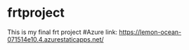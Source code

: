 # frtproject
This is my final frt project
#Azure link: https://lemon-ocean-071514e10.4.azurestaticapps.net/
